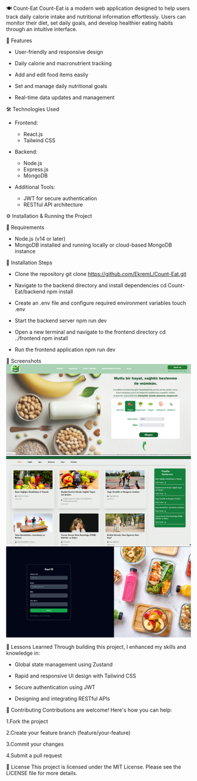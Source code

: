 🍽️ Count-Eat
Count-Eat is a modern web application designed to help users track daily calorie intake and nutritional information effortlessly. Users can monitor their diet, set daily goals,
and develop healthier eating habits through an intuitive interface.

🚀 Features
- User-friendly and responsive design

- Daily calorie and macronutrient tracking

- Add and edit food items easily

- Set and manage daily nutritional goals

- Real-time data updates and management

🛠️ Technologies Used
- Frontend:
  - React.js
  - Tailwind CSS

- Backend:
  - Node.js
  - Express.js
  - MongoDB

- Additional Tools:
  - JWT for secure authentication
  - RESTful API architecture

⚙️ Installation & Running the Project

🔧 Requirements
- Node.js (v14 or later)
- MongoDB installed and running locally or cloud-based MongoDB instance

🚀 Installation Steps
- Clone the repository
git clone https://github.com/EkremL/Count-Eat.git

- Navigate to the backend directory and install dependencies
cd Count-Eat/backend
npm install

- Create an .env file and configure required environment variables
touch .env

- Start the backend server
npm run dev

- Open a new terminal and navigate to the frontend directory
cd ../frontend
npm install

- Run the frontend application
npm run dev

📸 Screenshots
![Homepage](Screenshots/count&eat1.png)
![Blog](Screenshots/count&eat2.png)
![LoginPage](Screenshots/count&eat3.png)

🧠 Lessons Learned
Through building this project, I enhanced my skills and knowledge in:

- Global state management using Zustand

- Rapid and responsive UI design with Tailwind CSS

- Secure authentication using JWT

- Designing and integrating RESTful APIs

🧩 Contributing
Contributions are welcome! Here's how you can help:

1.Fork the project

2.Create your feature branch (feature/your-feature)

3.Commit your changes

4.Submit a pull request

📄 License
This project is licensed under the MIT License. Please see the LICENSE file for more details.
